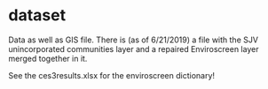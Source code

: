 # dataset
Data as well as GIS file.
There is (as of 6/21/2019) a file with the SJV unincorporated communities layer and a repaired Enviroscreen layer merged together in it.


See the ces3results.xlsx for the enviroscreen dictionary!
